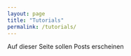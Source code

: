 ```yaml
---
layout: page
title: "Tutorials"
permalink: /tutorials/
---
```


Auf dieser Seite sollen Posts erscheinen